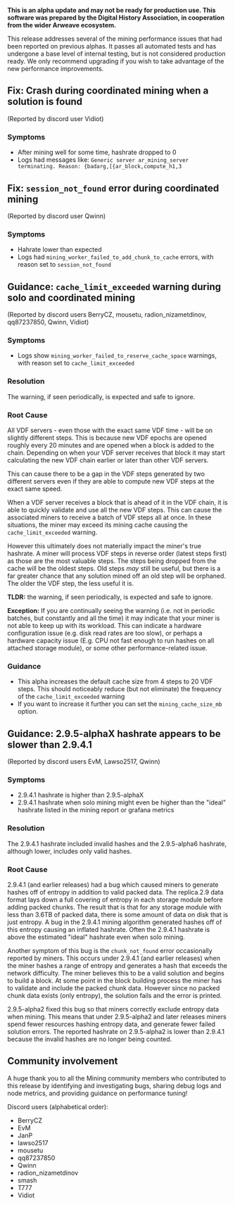 **This is an alpha update and may not be ready for production use. This software was prepared by the Digital History Association, in cooperation from the wider Arweave ecosystem.**

This release addresses several of the mining performance issues that had been reported on previous alphas. It passes all automated tests and has undergone a base level of internal testing, but is not considered production ready. We only recommend upgrading if you wish to take advantage of the new performance improvements.

## Fix: Crash during coordinated mining when a solution is found

(Reported by discord user Vidiot)

### Symptoms
- After mining well for some time, hashrate dropped to 0
- Logs had messages like: `Generic server ar_mining_server terminating. Reason: {badarg,[{ar_block,compute_h1,3`

## Fix: `session_not_found` error during coordinated mining

(Reported by discord user Qwinn)

### Symptoms
- Hahrate lower than expected
- Logs had `mining_worker_failed_to_add_chunk_to_cache` errors, with reason set to `session_not_found`

## Guidance: `cache_limit_exceeded` warning during solo and coordinated mining

(Reported by discord users BerryCZ, mousetu, radion_nizametdinov, qq87237850, Qwinn, Vidiot)

### Symptoms
- Logs show `mining_worker_failed_to_reserve_cache_space` warnings, with reason set to `cache_limit_exceeded`

### Resolution
The warning, if seen periodically, is expected and safe to ignore.

### Root Cause
All VDF servers - even those with the exact same VDF time - will be on slightly different steps. This is because new VDF epochs are opened roughly every 20 minutes and are opened when a block is added to the chain. Depending on when your VDF server receives that block it may start calculating the new VDF chain earlier or later than other VDF servers.

This can cause there to be a gap in the VDF steps generated by two different servers even if they are able to compute new VDF steps at the exact same speed.

When a VDF server receives a block that is ahead of it in the VDF chain, it is able to quickly validate and use all the new VDF steps. This can cause the associated miners to receive a batch of VDF steps all at once. In these situations, the miner may exceed its mining cache causing the `cache_limit_exceeded` warning.

However this ultimately does not materially impact the miner's true hashrate. A miner will process VDF steps in reverse order (latest steps first) as those are the most valuable steps. The steps being dropped from the cache will be the oldest steps. Old steps *may* still be useful, but there is a far greater chance that any solution mined off an old step will be orphaned. The older the VDF step, the less useful it is.

**TLDR:** the warning, if seen periodically, is expected and safe to ignore.

**Exception:** If you are continually seeing the warning (i.e. not in periodic batches, but constantly and all the time) it may indicate that your miner is not able to keep up with its workload. This can indicate a hardware configuration issue (e.g. disk read rates are too slow), or perhaps a hardware capacity issue (E.g. CPU not fast enough to run hashes on all attached storage module), or some other performance-related issue.

### Guidance
- This alpha increases the default cache size from 4 steps to 20 VDF steps. This should noticeably reduce (but not eliminate) the frequency of the `cache_limit_exceeded` warning
- If you want to increase it further you can set the `mining_cache_size_mb` option.

## Guidance: 2.9.5-alphaX hashrate appears to be slower than 2.9.4.1

(Reported by discord users EvM, Lawso2517, Qwinn)

### Symptoms
- 2.9.4.1 hashrate is higher than 2.9.5-alphaX
- 2.9.4.1 hashrate when solo mining might even be higher than the "ideal" hashrate listed in the mining report or grafana metrics

### Resolution
The 2.9.4.1 hashrate included invalid hashes and the 2.9.5-alpha6 hashrate, although lower, includes only valid hashes.

### Root Cause
2.9.4.1 (and earlier releases) had a bug which caused miners to generate hashes off of entropy in addition to valid packed data. The replica.2.9 data format lays down a full covering of entropy in each storage module before adding packed chunks. The result that is that for any storage module with less than 3.6TB of packed data, there is some amount of data on disk that is just entropy. A bug in the 2.9.4.1 mining algorithm generated hashes off of this entropy causing an inflated hashrate. Often the 2.9.4.1 hashrate is above the estimated "ideal" hashrate even when solo mining.

Another symptom of this bug is the `chunk_not_found` error occasionally reported by miners. This occurs under 2.9.4.1 (and earlier releases) when the miner hashes a range of entropy and generates a hash that exceeds the network difficulty. The miner believes this to be a valid solution and begins to build a block. At some point in the block building process the miner has to validate and include the packed chunk data. However since no packed chunk data exists (only entropy), the solution fails and the error is printed.

2.9.5-alpha2 fixed this bug so that miners correctly exclude entropy data when mining. This means that under 2.9.5-alpha2 and later releases miners spend fewer resources hashing entropy data, and generate fewer failed solution errors. The reported hashrate on 2.9.5-alpha2 is lower than 2.9.4.1 because the invalid hashes are no longer being counted.


## Community involvement

A huge thank you to all the Mining community members who contributed to this release by identifying and investigating bugs, sharing debug logs and node metrics, and providing guidance on performance tuning!

Discord users (alphabetical order):
- BerryCZ
- EvM
- JanP
- lawso2517
- mousetu
- qq87237850
- Qwinn
- radion_nizametdinov
- smash
- T777
- Vidiot